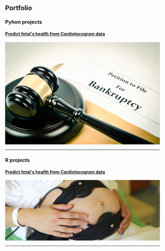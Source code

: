 ## Portfolio

### Pyhon projects

#### [Predict fetal's health from Cardiotocogram data](https://github.com/gobrac/Portfolio/blob/c88ae2f098cf07ecaee81397487dcf9908e6527f/Analytics%20in%20economics%20and%20business%20_Project.ipynb)
<img src="images/bankrupt.jpg?raw=true"/>


---

### R projects 

#### [Predict fetal's health from Cardiotocogram data](https://github.com/gobrac/Portfolio/blob/81193f3d42c1e7be6ac2c3a91854a1a1bf0e4177/Statistical%20Learning%20-%20Prof.%20Gottard.ipynb)
<img src="images/Cardiotocografia.jpg?raw=true"/>



---




